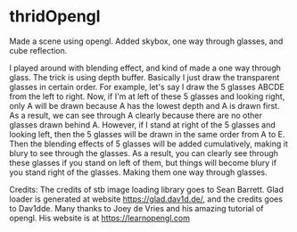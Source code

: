 # thridOpengl

Made a scene using opengl. Added skybox, one way through glasses, and cube reflection.

I played around with blending effect, and kind of made a one way through glass. The trick is using depth buffer. Basically I just draw the transparent glasses in certain order. For example, let's say I draw the 5 glasses ABCDE from the left to right. Now, if I'm at left of these 5 glasses and looking right, only A will be drawn because A has the lowest depth and A is drawn first. As a result, we can see through A clearly because there are no other glasses drawn behind A. However, if I stand at right of the 5 glasses and looking left, then the 5 glasses will be drawn in the same order from A to E. Then the blending effects of 5 glasses will be added cumulatively, making it blury to see through the glasses. As a result, you can clearly see through these glasses if you stand on left of them, but things will become blury if you stand right of the glasses. Making them one way through glasses.

Credits:
The credits of stb image loading library goes to Sean Barrett.
Glad loader is generated at website https://glad.dav1d.de/, and the credits goes to Dav1dde.
Many thanks to Joey de Vries and his amazing tutorial of opengl. His website is at https://learnopengl.com
